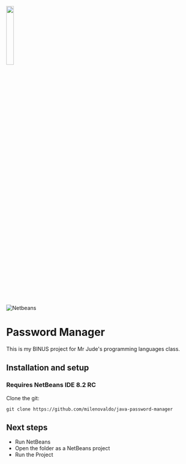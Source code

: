 
<p align="left"><img width=20% src="https://external-content.duckduckgo.com/iu/?u=https%3A%2F%2Ftse1.mm.bing.net%2Fth%3Fid%3DOIP.GSVDYtq_ZIoCSHgUjIVZ3wHaCJ%26pid%3DApi&f=1"></p>

![Netbeans](https://www.nesabamedia.com/wp-content/uploads/2019/09/NetBeans-Logo-1.png)

# Password Manager 
 This is my BINUS project for Mr Jude's programming languages class.

 ## Installation and setup

 ### Requires NetBeans IDE 8.2 RC

 Clone the git:
 ```
 git clone https://github.com/milenovaldo/java-password-manager
 ```

## Next steps
- Run NetBeans
- Open the folder as a NetBeans project
- Run the Project

